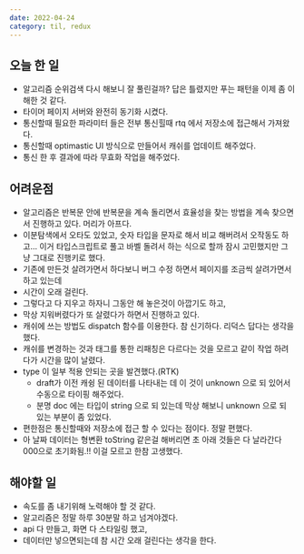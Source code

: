 ```yaml
---
date: 2022-04-24
category: til, redux
---
```


## 오늘 한 일

- 알고리즘 순위검색 다시 해보니 잘 풀린걸까? 답은 틀렸지만 푸는 패턴을 이제 좀 이해한 것 같다.
- 타이머 페이지 서버와 완전히 동기화 시켰다.
- 통신할때 필요한 파라미터 들은 전부 통신힐때 rtq 에서 저장소에 접근해서 가져왔다.
- 통신할때 optimastic UI 방식으로 만들어서 캐쉬를 업데이트 해주었다.
- 통신 한 후 결과에 따라 무효화 작업을 해주었다.

## 어려운점

- 알고리즘은 반복문 안에 반복문을 계속 돌리면서 효율성을 찾는 방법을 계속 찾으면서 진행하고 있다. 머리가 아프다.
- 이분탐색에서 오타도 있었고, 숫자 타입을 문자로 해서 비교 해버려서 오작동도 하고... 이거 타입스크립트로 풀고 바벨 돌려서 하는 식으로 할까 잠시 고민했지만 그냥 그대로 진행키로 했다.
- 기존에 만든것 살려가면서 하다보니 버그 수정 하면서 페이지를 조금씩 살려가면서 하고 있는데
- 시간이 오래 걸린다.
- 그렇다고 다 지우고 하자니 그동안 해 놓은것이 아깝기도 하고,
- 막상 지워버렸다가 또 살렸다가 하면서 진행하고 있다.
- 캐쉬에 쓰는 방법도 dispatch 함수를 이용한다. 참 신기하다. 리덕스 답다는 생각을 했다.
- 캐쉬를 변경하는 것과 태그를 통한 리패칭은 다르다는 것을 모르고 같이 작업 하려다가 시간을 많이 날렸다.
- type 이 일부 적용 안되는 곳을 발견했다.(RTK)
  - draft가 이전 캐슁 된 데이터를 나타내는 데 이 것이 unknown 으로 되 있어서 수동으로 타이핑 해주었다.
  - 분명 doc 에는 타입이 string 으로 되 있는데 막상 해보니 unknown 으로 되 있는 부분이 좀 있었다.
- 편한점은 통신할때와 저장소에 접근 할 수 있다는 점이다. 정말 편했다.
- 아 날짜 데이터는 형변환 toString 같은걸 해버리면 초 아래 것들은 다 날라간다 000으로 초기화됨.!! 이걸 모르고 한참 고생했다.

## 해야할 일

- 속도를 좀 내기위해 노력해야 할 것 같다.
- 알고리즘은 정말 하루 30분말 하고 넘겨야겠다.
- api 다 만들고, 화면 다 스타일링 했고,
- 데이터만 넣으면되는데 참 시간 오래 걸린다는 생각을 한다.
